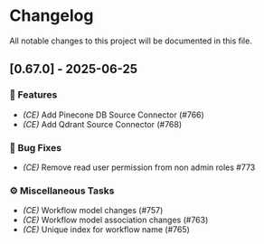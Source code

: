 # Changelog

All notable changes to this project will be documented in this file.

## [0.67.0] - 2025-06-25

### 🚀 Features

- *(CE)* Add Pinecone DB Source Connector (#766)
- *(CE)* Add Qdrant Source Connector (#768)

### 🐛 Bug Fixes

- *(CE)* Remove read user permission from non admin roles #773

### ⚙️ Miscellaneous Tasks

- *(CE)* Workflow  model changes (#757)
- *(CE)* Workflow model association changes (#763)
- *(CE)* Unique index for workflow name (#765)

<!-- generated by git-cliff -->
